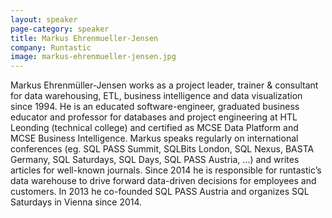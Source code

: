 ```yaml
---
layout: speaker
page-category: speaker
title: Markus Ehrenmueller-Jensen
company: Runtastic
image: markus-ehrenmueller-jensen.jpg
---
```


Markus Ehrenmüller-Jensen works as a project leader, trainer & consultant for data warehousing, ETL, business intelligence and data visualization since 1994. He is an educated software-engineer, graduated business educator and professor for databases and project engineering at HTL Leonding (technical college) and certified as MCSE Data Platform and MCSE Business Intelligence. Markus speaks regularly on international conferences (eg. SQL PASS Summit, SQLBits London, SQL Nexus, BASTA Germany, SQL Saturdays, SQL Days, SQL PASS Austria, ...) and writes articles for well-known journals. Since 2014 he is responsible for runtastic’s data warehouse to drive forward data-driven decisions for employees and customers. In 2013 he co-founded SQL PASS Austria and organizes SQL Saturdays in Vienna since 2014.